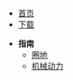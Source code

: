 <!-- docs/_sidebar.md -->

* [首页](/)
* [下载](download)
- **指南**
    * [圈地](guide/chunk)
    * [机械动力](guide/create)